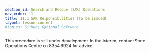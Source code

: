 ```yaml
---
section_id: Search and Rescue (SAR) Operations
nav_order: 11
title: 11.1 SAR Responsibilities (To be issued)
layout: lesson-content
#topics: GitHub; Optional Software
---
```


This procedure is still under development. In the interim, contact State Operations Centre on 8354 6924 for advice.